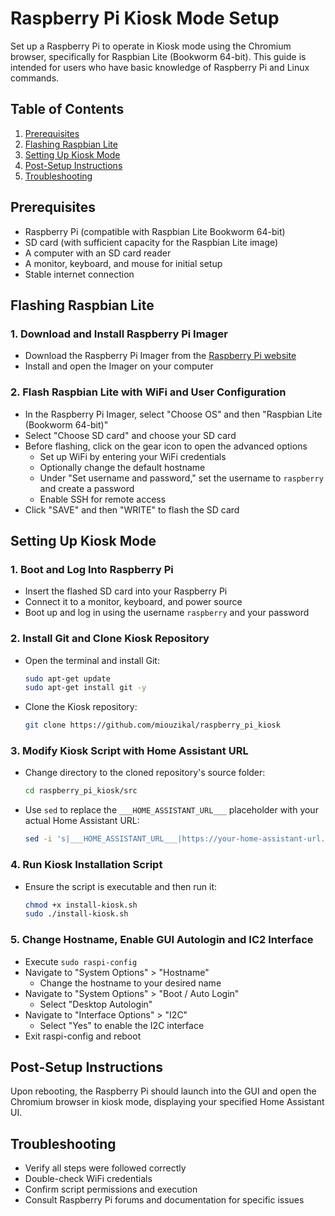 
# Raspberry Pi Kiosk Mode Setup

Set up a Raspberry Pi to operate in Kiosk mode using the Chromium browser, specifically for Raspbian Lite (Bookworm 64-bit). This guide is intended for users who have basic knowledge of Raspberry Pi and Linux commands.

## Table of Contents
1. [Prerequisites](#prerequisites)
2. [Flashing Raspbian Lite](#flashing-raspbian-lite)
3. [Setting Up Kiosk Mode](#setting-up-kiosk-mode)
4. [Post-Setup Instructions](#post-setup-instructions)
5. [Troubleshooting](#troubleshooting)

## Prerequisites
- Raspberry Pi (compatible with Raspbian Lite Bookworm 64-bit)
- SD card (with sufficient capacity for the Raspbian Lite image)
- A computer with an SD card reader
- A monitor, keyboard, and mouse for initial setup
- Stable internet connection

## Flashing Raspbian Lite
### 1. Download and Install Raspberry Pi Imager
- Download the Raspberry Pi Imager from the [Raspberry Pi website](https://www.raspberrypi.org/downloads/)
- Install and open the Imager on your computer

### 2. Flash Raspbian Lite with WiFi and User Configuration
- In the Raspberry Pi Imager, select "Choose OS" and then "Raspbian Lite (Bookworm 64-bit)"
- Select "Choose SD card" and choose your SD card
- Before flashing, click on the gear icon to open the advanced options
  - Set up WiFi by entering your WiFi credentials
  - Optionally change the default hostname
  - Under "Set username and password," set the username to `raspberry` and create a password
  - Enable SSH for remote access
- Click "SAVE" and then "WRITE" to flash the SD card

## Setting Up Kiosk Mode
### 1. Boot and Log Into Raspberry Pi
- Insert the flashed SD card into your Raspberry Pi
- Connect it to a monitor, keyboard, and power source
- Boot up and log in using the username `raspberry` and your password

### 2. Install Git and Clone Kiosk Repository
- Open the terminal and install Git:
  ```bash
  sudo apt-get update
  sudo apt-get install git -y
  ```
- Clone the Kiosk repository:
  ```bash
  git clone https://github.com/miouzikal/raspberry_pi_kiosk
  ```

### 3. Modify Kiosk Script with Home Assistant URL
- Change directory to the cloned repository's source folder:
  ```bash
  cd raspberry_pi_kiosk/src
  ```
- Use `sed` to replace the `___HOME_ASSISTANT_URL___` placeholder with your actual Home Assistant URL:
  ```bash
  sed -i 's|___HOME_ASSISTANT_URL___|https://your-home-assistant-url.com/desired_page|g' install_kiosk.sh
  ```

### 4. Run Kiosk Installation Script
- Ensure the script is executable and then run it:
  ```bash
  chmod +x install-kiosk.sh
  sudo ./install-kiosk.sh
  ```

### 5. Change Hostname, Enable GUI Autologin and IC2 Interface
- Execute `sudo raspi-config`
- Navigate to "System Options" > "Hostname"
  - Change the hostname to your desired name
- Navigate to "System Options" > "Boot / Auto Login"
  - Select "Desktop Autologin"
- Navigate to "Interface Options" > "I2C"
  - Select "Yes" to enable the I2C interface
- Exit raspi-config and reboot

## Post-Setup Instructions
Upon rebooting, the Raspberry Pi should launch into the GUI and open the Chromium browser in kiosk mode, displaying your specified Home Assistant UI.

## Troubleshooting
- Verify all steps were followed correctly
- Double-check WiFi credentials
- Confirm script permissions and execution
- Consult Raspberry Pi forums and documentation for specific issues

